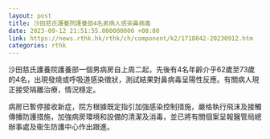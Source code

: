 ```yaml
---
layout: post
title: 沙田慈氏護養院護養部4名男病人感染鼻病毒
date: 2023-09-12 21:51:55.000000000 +08:00
link: https://news.rthk.hk/rthk/ch/component/k2/1718042-20230912.htm
categories: rthk
---
```


沙田慈氏護養院護養部一個男病房自上周二起，先後有4名年齡介乎62歲至73歲的4名，出現發燒或呼吸道感染徵狀，測試結果對鼻病毒呈陽性反應。有關病人現正接受隔離治療，情況穩定。
 
病房已暫停接收新症，院方根據既定指引加強感染控制措施，嚴格執行飛沫及接觸傳播防護措施，加強病房環境和設備的清潔及消毒，並已將有關個案呈報醫管局總辦事處及衞生防護中心作出跟進。
